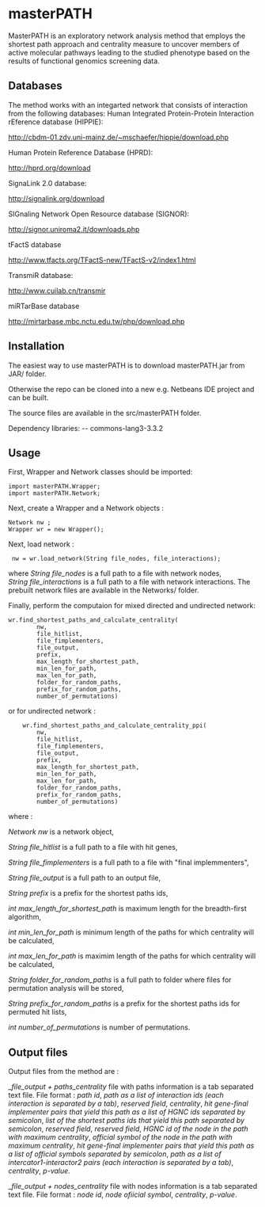 # masterPATH
MasterPATH is an exploratory network analysis method that employs the shortest path approach and centrality measure to uncover members of active molecular pathways leading to the studied phenotype based on the results of functional genomics screening data.

## Databases

The method works with an integarted network that consists of interaction from the following databases:
Human Integrated Protein-Protein Interaction rEference database (HIPPIE):

http://cbdm-01.zdv.uni-mainz.de/~mschaefer/hippie/download.php

Human Protein Reference Database (HPRD):

http://hprd.org/download

SignaLink 2.0 database:

http://signalink.org/download

SIGnaling Network Open Resource database (SIGNOR):

http://signor.uniroma2.it/downloads.php

tFactS database

http://www.tfacts.org/TFactS-new/TFactS-v2/index1.html

TransmiR database:

http://www.cuilab.cn/transmir

miRTarBase database

http://mirtarbase.mbc.nctu.edu.tw/php/download.php


## Installation

The easiest way to use masterPATH is to download masterPATH.jar from JAR/ folder.

Otherwise the repo can be cloned into a new e.g. Netbeans IDE project and can be built.

The source files are available in the src/masterPATH folder.

Dependency libraries: -- commons-lang3-3.3.2

## Usage

First, Wrapper and Network classes should be imported:

    import masterPATH.Wrapper;
    import masterPATH.Network;
    
Next, create a Wrapper and a Network objects :
    
    Network nw ;
    Wrapper wr = new Wrapper();
    
Next, load network :

     nw = wr.load_network(String file_nodes, file_interactions);
     
where 
_String file_nodes_ is a full path to a file with network nodes,  
_String file_interactions_ is a full path to a file with network interactions.
The prebuilt network files are available in the Networks/ folder.


Finally, perform the computaion for mixed directed and undirected network:

    wr.find_shortest_paths_and_calculate_centrality(
            nw,
            file_hitlist,
            file_fimplementers,
            file_output,
            prefix,
            max_length_for_shortest_path,
            min_len_for_path,
            max_len_for_path,
            folder_for_random_paths,
            prefix_for_random_paths,
            number_of_permutations)


or for undirected network :
  
        wr.find_shortest_paths_and_calculate_centrality_ppi(
            nw,
            file_hitlist,
            file_fimplementers,
            file_output,
            prefix,
            max_length_for_shortest_path,
            min_len_for_path,
            max_len_for_path,
            folder_for_random_paths,
            prefix_for_random_paths,
            number_of_permutations)
            
where :

_Network nw_ is a network object, 

_String file_hitlist_ is a full path to a file with hit genes, 

_String file_fimplementers_ is a full path to a file with "final implemmenters",

_String file_output_ is a full path to an output file,

_String prefix_ is a prefix for the shortest paths ids,

_int max_length_for_shortest_path_ is maximum length for the breadth-first algorithm,

_int min_len_for_path_ is minimum length of the paths for which centrality will be calculated, 

_int max_len_for_path_ is maximim length of the paths for which centrality will be calculated,

_String folder_for_random_paths_ is a full path to folder where files for permutation analysis will be stored,

_String prefix_for_random_paths_ is a prefix for the shortest paths ids for permuted hit lists,

_int number_of_permutations_ is number of permutations.

## Output files

Output files from the method are :

__file_output + _paths_centrality__ file with paths information is a tab separated text file. File format : _path id_, _path as a list of interaction ids (each interaction is separated by a tab)_, _reserved field_, _centrality_, _hit gene-final implementer pairs that yield this path as a list of HGNC ids separated by semicolon_, _list of the shortest paths ids that yield this path separated by semicolon_, _reserved field_,  _reserved field_, _HGNC id of the node in the path with maximum centrality_, _official symbol of the node in the path with maximum centrality_, _hit gene-final implementer pairs that yield this path as a list of official symbols separated by semicolon_, _path as a list of intercator1-interactor2 pairs  (each interaction is separated by a tab)_, _centrality_, _p-value_.


__file_output + _nodes_centrality__ file with nodes information is a tab separated text file. File format : _node id_, _node ofiicial symbol_, _centrality_, _p-value_.
